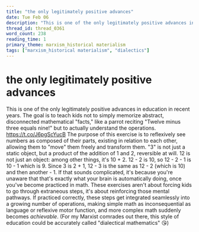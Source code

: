 ```yaml
---
title: "the only legitimately positive advances"
date: Tue Feb 06
description: "This is one of the only legitimately positive advances in education in recent years."
thread_id: thread_0361
word_count: 238
reading_time: 1
primary_theme: marxism_historical materialism
tags: ["marxism_historical materialism", "dialectics"]
---
```


# the only legitimately positive advances

This is one of the only legitimately positive advances in education in recent years. The goal is to teach kids not to simply memorize abstract, disconnected mathematical "facts," like a parrot reciting "Twelve minus three equals nine!" but to actually understand the operations. https://t.co/J6pgScYucB The purpose of this exercise is to reflexively see numbers as composed of their parts, existing in relation to each other, allowing them to "move" them freely and transform them. "3" is not just a static object, but a product of the addition of 1 and 2, reversible at will. 12 is not just an object: among other things, it's 10 + 2. 12 - 2 is 10, so 12 - 2 - 1 is 10 - 1 which is 9. Since 3 is 2 + 1, 12 - 3 is the same as 12 - 2 (which is 10) and then another - 1. If that sounds complicated, it's because you're unaware that that's exactly what your brain is automatically doing, once you've become practiced in math. These exercises aren't about forcing kids to go through extraneous steps, it's about reinforcing those mental pathways. If practiced correctly, these steps get integrated seamlessly into a growing number of operations, making simple math as inconsequential as language or reflexive motor function, and more complex math suddenly becomes *achievable*. (For my Marxist comrades out there, this style of education could be accurately called "dialectical mathematics" 😘)